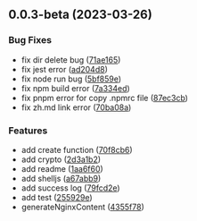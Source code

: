 ## 0.0.3-beta (2023-03-26)


### Bug Fixes

* fix dir delete bug ([71ae165](https://github.com/thomas-void0/fool-deploy/commit/71ae165074f1bc1b6ffa25ff956342889ae51634))
* fix jest error ([ad204d8](https://github.com/thomas-void0/fool-deploy/commit/ad204d87f62b551b19664a3294fc9176a6f7145b))
* fix node run bug ([5bf859e](https://github.com/thomas-void0/fool-deploy/commit/5bf859e35cda53dc9a2a6a68b46aa64b858b0df7))
* fix npm build error ([7a334ed](https://github.com/thomas-void0/fool-deploy/commit/7a334ed2b3f5409d3dffab43d14cf0ef48975b19))
* fix pnpm error for copy .npmrc file ([87ec3cb](https://github.com/thomas-void0/fool-deploy/commit/87ec3cb2ddc07a9ef2301e709b9ab4845342b271))
* fix zh.md link error ([70ba08a](https://github.com/thomas-void0/fool-deploy/commit/70ba08aaf7bcc79b34896ac8bd7c96bd123060fd))


### Features

* add create function ([70f8cb6](https://github.com/thomas-void0/fool-deploy/commit/70f8cb6ae544a4ea4a4bb59f4faed79a63054906))
* add crypto ([2d3a1b2](https://github.com/thomas-void0/fool-deploy/commit/2d3a1b29adc2604a768255f3b3313deef0bc1572))
* add readme ([1aa6f60](https://github.com/thomas-void0/fool-deploy/commit/1aa6f605b0b10a8fde98ed4989048cd13a497393))
* add shelljs ([a67abb9](https://github.com/thomas-void0/fool-deploy/commit/a67abb9f0004f5d337c876afa2d2cf4bd5775999))
* add success log ([79fcd2e](https://github.com/thomas-void0/fool-deploy/commit/79fcd2e3b20c32c59067586b5e897daf699ec485))
* add test ([255929e](https://github.com/thomas-void0/fool-deploy/commit/255929ef57706a21b628e6bea63f112ec0e958d4))
* generateNginxContent ([4355f78](https://github.com/thomas-void0/fool-deploy/commit/4355f78ed8fb641acae5aafdc86a7d6dd43297f4))



